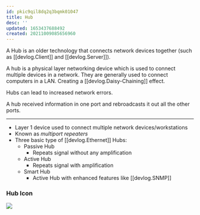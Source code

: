 ```yaml
---
id: pkic9qil8dq2q3bqmk01047
title: Hub
desc: ''
updated: 1653437688492
created: 20211009085656960
---
```


A Hub is an older technology that connects network devices together (such as [[devlog.Client]] and [[devlog.Server]]).

A hub is a physical layer networking device which is used to connect multiple devices in a network. They are generally used to connect computers in a LAN. Creating a [[devlog.Daisy-Chaining]] effect.

Hubs can lead to increased network errors.

A hub received information in one port and rebroadcasts it out all the other ports.

---

- Layer 1 device used to connect multiple network devices/workstations
- Known as _multiport repeaters_
- Three basic type of [[devlog.Ethernet]] Hubs:
  - Passive Hub
    - Repeats signal without any amplification
  - Active Hub
    - Repeats signal with amplification
  - Smart Hub
    - Active Hub with enhanced features like [[devlog.SNMP]]

### Hub Icon

![](https://raw.githubusercontent.com/zubayrrr/twiki/main/bin/image.7zk4te7pfv2.png)
